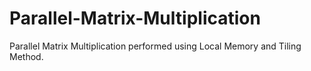 # Parallel-Matrix-Multiplication
Parallel Matrix Multiplication performed using Local Memory and Tiling Method.
